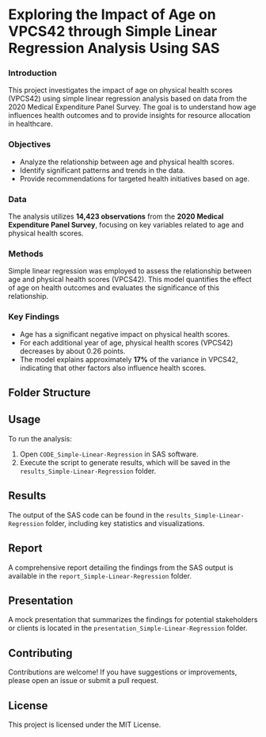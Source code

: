 # Exploring the Impact of Age on VPCS42 through Simple Linear Regression Analysis Using SAS

### Introduction
This project investigates the impact of age on physical health scores (VPCS42) using simple linear regression analysis based on data from the 2020 Medical Expenditure Panel Survey. The goal is to understand how age influences health outcomes and to provide insights for resource allocation in healthcare.

### Objectives
- Analyze the relationship between age and physical health scores.
- Identify significant patterns and trends in the data.
- Provide recommendations for targeted health initiatives based on age.

### Data
The analysis utilizes **14,423 observations** from the **2020 Medical Expenditure Panel Survey**, focusing on key variables related to age and physical health scores.

### Methods
Simple linear regression was employed to assess the relationship between age and physical health scores (VPCS42). This model quantifies the effect of age on health outcomes and evaluates the significance of this relationship.

### Key Findings
- Age has a significant negative impact on physical health scores.
- For each additional year of age, physical health scores (VPCS42) decreases by about 0.26 points.
- The model explains approximately **17%** of the variance in VPCS42, indicating that other factors also influence health scores.

## Folder Structure

## Usage
To run the analysis:
1. Open `CODE_Simple-Linear-Regression` in SAS software.
2. Execute the script to generate results, which will be saved in the `results_Simple-Linear-Regression` folder.

## Results
The output of the SAS code can be found in the `results_Simple-Linear-Regression` folder, including key statistics and visualizations.

## Report
A comprehensive report detailing the findings from the SAS output is available in the `report_Simple-Linear-Regression` folder.

## Presentation
A mock presentation that summarizes the findings for potential stakeholders or clients is located in the `presentation_Simple-Linear-Regression` folder.

## Contributing
Contributions are welcome! If you have suggestions or improvements, please open an issue or submit a pull request.

## License
This project is licensed under the MIT License.
